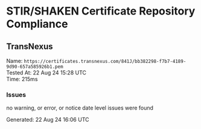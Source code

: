 # STIR/SHAKEN Certificate Repository Compliance

## TransNexus

Name: `https://certificates.transnexus.com/841J/bb382298-f7b7-4189-9d90-657a585926b1.pem`\
Tested At: 22 Aug 24 15:28 UTC\
Time: 215ms

### Issues

no warning, or error, or notice date level issues were found

Generated: 22 Aug 24 16:06 UTC